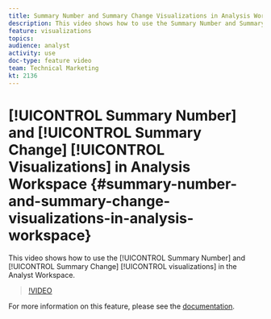 ```yaml
---
title: Summary Number and Summary Change Visualizations in Analysis Workspace
description: This video shows how to use the Summary Number and Summary Change visualizations in the Analyst Workspace.
feature: visualizations
topics: 
audience: analyst
activity: use
doc-type: feature video
team: Technical Marketing
kt: 2136
---
```


# [!UICONTROL Summary Number] and [!UICONTROL Summary Change] [!UICONTROL Visualizations] in Analysis Workspace {#summary-number-and-summary-change-visualizations-in-analysis-workspace}

This video shows how to use the [!UICONTROL Summary Number] and [!UICONTROL Summary Change] [!UICONTROL visualizations] in the Analyst Workspace.

>[!VIDEO](https://video.tv.adobe.com/v/23992/?quality=12)

For more information on this feature, please see the [documentation](https://marketing.adobe.com/resources/help/en_US/analytics/analysis-workspace/summary-number-change.html).
